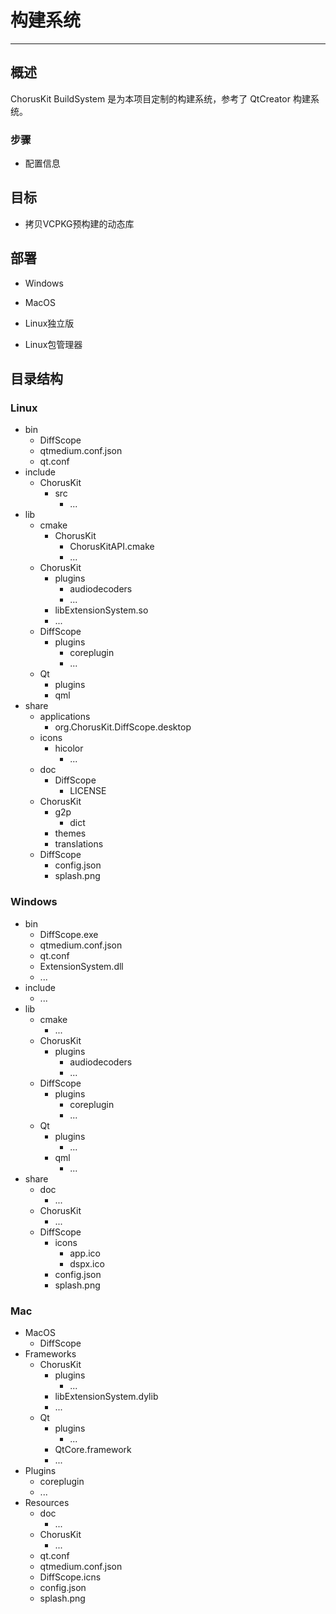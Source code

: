 # 构建系统

---

## 概述

ChorusKit BuildSystem 是为本项目定制的构建系统，参考了 QtCreator 构建系统。

### 步骤

+ 配置信息

## 目标

+ 拷贝VCPKG预构建的动态库

## 部署

+ Windows

+ MacOS

+ Linux独立版

+ Linux包管理器

## 目录结构

### Linux

+ bin
    + DiffScope
    + qtmedium.conf.json
    + qt.conf
+ include
    + ChorusKit
        + src
            + ...
+ lib
    + cmake
        + ChorusKit
            + ChorusKitAPI.cmake
            + ...
    + ChorusKit
        + plugins
            + audiodecoders
            + ...
        + libExtensionSystem.so
        + ...
    + DiffScope
        + plugins
            + coreplugin
            + ...
    + Qt
        + plugins
        + qml
+ share
    + applications
        + org.ChorusKit.DiffScope.desktop
    + icons
        + hicolor
            + ...
    + doc
        + DiffScope
            + LICENSE
    + ChorusKit
        + g2p
            + dict
        + themes
        + translations
    + DiffScope
        + config.json
        + splash.png

### Windows

+ bin
    + DiffScope.exe
    + qtmedium.conf.json
    + qt.conf
    + ExtensionSystem.dll
    + ...
+ include
    + ...
+ lib
    + cmake
        + ...
    + ChorusKit
        + plugins
            + audiodecoders
            + ...
    + DiffScope
        + plugins
            + coreplugin
            + ...
    + Qt
        + plugins
            + ...
        + qml
            + ...
+ share
    + doc
        + ...
    + ChorusKit
        + ...
    + DiffScope
        + icons
            + app.ico
            + dspx.ico
        + config.json
        + splash.png

### Mac

+ MacOS
    + DiffScope
+ Frameworks
    + ChorusKit
        + plugins
            + ...
        + libExtensionSystem.dylib
        + ...
    + Qt
        + plugins
            + ...
        + QtCore.framework
        + ...
+ Plugins
    + coreplugin
    + ...
+ Resources
    + doc
        + ...
    + ChorusKit
        + ...
    + qt.conf
    + qtmedium.conf.json
    + DiffScope.icns
    + config.json
    + splash.png